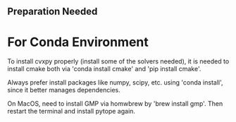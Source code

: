 ## Preparation Needed
# For Conda Environment
To install cvxpy properly (install some of the solvers needed), it is needed to install cmake both via 'conda install cmake' and 'pip install cmake'.

Always prefer install packages like numpy, scipy, etc. using 'conda install', since it better manages dependencies.

On MacOS, need to install GMP via homwbrew by 'brew install gmp'.
Then restart the terminal and install pytope again.
